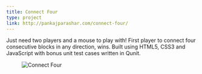 ```yaml
---
title: Connect Four
type: project
link: http://pankajparashar.com/connect-four/
---
```


Just need two players and a mouse to play with! First player to connect four
consecutive blocks in any direction, wins. Built using HTML5, CSS3 and JavaScript
with bonus unit test cases written in Qunit.

<figure style="margin-right: -3.5em;border-left: 1px solid #ddd;">
    <img src="https://res.cloudinary.com/dw9fem4ki/image/upload/c_scale,w_800/v1418907523/connect_four.png" alt="Connect Four" style="">
</figure>
